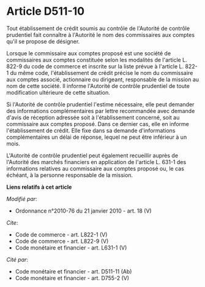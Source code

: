 # Article D511-10

Tout établissement de crédit soumis au contrôle de l'Autorité de contrôle prudentiel fait connaître à l'Autorité le nom des
commissaires aux comptes qu'il se propose de désigner. 

Lorsque le commissaire aux comptes proposé est une société de commissaires aux comptes constituée selon les modalités de
l'article L. 822-9 du code de commerce et inscrite sur la liste prévue à l'article L. 822-1 du même code, l'établissement de
crédit précise le nom du commissaire aux comptes associé, actionnaire ou dirigeant, responsable de la mission au nom de cette
société. Il informe l'Autorité de contrôle prudentiel de toute modification ultérieure de cette situation. 

Si l'Autorité de contrôle prudentiel l'estime nécessaire, elle peut demander des informations complémentaires par lettre
recommandée avec demande d'avis de réception adressée soit à l'établissement concerné, soit au commissaire aux comptes
proposé. Dans ce dernier cas, elle en informe l'établissement de crédit. Elle fixe dans sa demande d'informations
complémentaires un délai de réponse, lequel ne peut être inférieur à un mois. 

L'Autorité de contrôle prudentiel peut également recueillir auprès de l'Autorité des marchés financiers en application de
l'article L. 631-1 des informations relatives au commissaire aux comptes proposé ou, le cas échéant, à la personne
responsable de la mission.

**Liens relatifs à cet article**

_Modifié par_:

  - Ordonnance n°2010-76 du 21 janvier 2010 - art. 18 (V)

_Cite_:

  - Code de commerce - art. L822-1 (V)
  - Code de commerce - art. L822-9 (V)
  - Code monétaire et financier - art. L631-1 (V)

_Cité par_:

  - Code monétaire et financier - art. D511-11 (Ab)
  - Code monétaire et financier - art. D755-2 (V)
